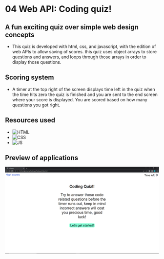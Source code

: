 # 04 Web API: Coding quiz!

## A fun exciting quiz over simple web design concepts

- This quiz is developed with html, css, and javascript, with the edition of web APIs to allow saving of scores. this quiz uses object arrays to store questions and answers, and loops through those arrays in order to display those questions.

## Scoring system

- A timer at the top right of the screen displays time left in the quiz when the time hits zero the quiz is finished and you are sent to the end screen where your score is displayed. You are scored based on how many questions you got right.

## Resources used 

- ![HTML](https://img.shields.io/badge/HTML5-E34F26?style=for-the-badge&logo=html5&logoColor=white)
- ![CSS](https://img.shields.io/badge/CSS3-1572B6?style=for-the-badge&logo=css3&logoColor=white)
- ![JS](https://img.shields.io/badge/JavaScript-F7DF1E?style=for-the-badge&logo=javascript&logoColor=black)

## Preview of applications

![Website Preview](./assets/Images/Screenshot%20(29).png)
